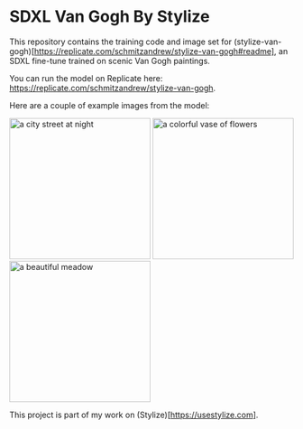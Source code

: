 # SDXL Van Gogh By Stylize

This repository contains the training code and image set for (stylize-van-gogh)[https://replicate.com/schmitzandrew/stylize-van-gogh#readme], an SDXL fine-tune trained on scenic Van Gogh paintings. 

You can run the model on Replicate here: https://replicate.com/schmitzandrew/stylize-van-gogh. 

Here are a couple of example images from the model:

<img src= "https://pbxt.replicate.delivery/o0gtexxAyb0pW6XZ3XgGHWqNhrtPPjntZ36TuehR3hZaAdkRA/out-0.png" alt = "a city street at night" width="250">
<img src= "https://pbxt.replicate.delivery/UoXODYQZ8fT2ek81M4PoGjfKp7lIrsHBH0oHZQeAWPCvE0RGB/out-0.png" alt = "a colorful vase of flowers" width="250">
<img src= "https://pbxt.replicate.delivery/blQL7CMNGS5LOhOwz59aK7nPScE2PjSfrOuJwaOoAZ2GmOyIA/out-0.png" alt = "a beautiful meadow" width="250">

This project is part of my work on (Stylize)[https://usestylize.com].
